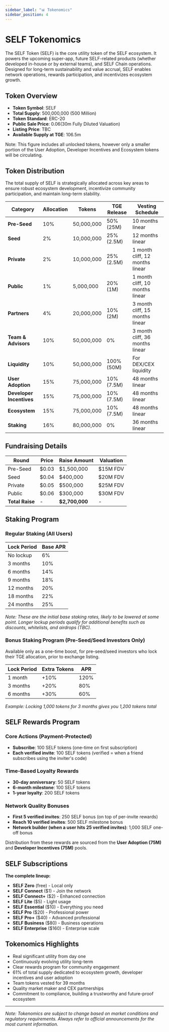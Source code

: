 ```yaml
---
sidebar_label: "📊 Tokenomics"
sidebar_position: 4
---
```


# SELF Tokenomics

The SELF Token (SELF) is the core utility token of the SELF ecosystem. It powers the upcoming super-app, future SELF-related products (whether developed in-house or by external teams), and SELF Chain operations. Designed for long-term sustainability and value accrual, SELF enables network operations, rewards participation, and incentivizes ecosystem growth.

## Token Overview

- **Token Symbol**: SELF
- **Total Supply**: 500,000,000 (500 Million)
- **Token Standard**: ERC-20 
- **Public Sale Price**: $0.06 ($30m Fully Diluted Valuation)
- **Listing Price**: TBC
- **Available Supply at TGE**: 106.5m

Note: This figure includes all unlocked tokens, however only a smaller portion of the User Adoption, Developer Incentives and Ecosystem tokens will be circulating.

## Token Distribution

The total supply of SELF is strategically allocated across key areas to ensure robust ecosystem development, incentivize community participation, and maintain long-term stability.

| Category | Allocation | Tokens | TGE Release | Vesting Schedule |
|----------|-----------|---------|-------------|------------------|
| **Pre-Seed** | 10% | 50,000,000 | 50% (25M) | 10 months linear |
| **Seed** | 2% | 10,000,000 | 25% (2.5M) | 12 months linear |
| **Private** | 2% | 10,000,000 | 25% (2.5M) | 1 month cliff, 12 months linear |
| **Public** | 1% | 5,000,000 | 20% (1M) | 1 month cliff, 10 months linear |
| **Partners** | 4% | 20,000,000 | 10% (2M) | 3 month cliff, 15 months linear |
| **Team & Advisors** | 10% | 50,000,000 | 0% | 3 month cliff, 36 months linear |
| **Liquidity** | 10% | 50,000,000 | 100% (50M) | For DEX/CEX liquidity |
| **User Adoption** | 15% | 75,000,000 | 10% (7.5M) | 48 months linear |
| **Developer Incentives** | 15% | 75,000,000 | 10% (7.5M) | 48 months linear |
| **Ecosystem** | 15% | 75,000,000 | 10% (7.5M) | 48 months linear |
| **Staking** | 16% | 80,000,000 | 0% | 36 months linear |


## Fundraising Details

| Round | Price | Raise Amount | Valuation |
|-------|-------|--------------|-----------|
| Pre-Seed | $0.03 | $1,500,000 | $15M FDV |
| Seed | $0.04 | $400,000 | $20M FDV |
| Private | $0.05 | $500,000 | $25M FDV |
| Public | $0.06 | $300,000 | $30M FDV |
| **Total Raise** | - | **$2,700,000** | - |

## Staking Program

### Regular Staking (All Users)

| Lock Period | Base APR
|-------------|----------|
| No lockup | 6%
| 3 months | 10%
| 6 months | 14%
| 9 months | 18%
| 12 months | 20%
| 18 months | 22%
| 24 months | 25%

*Note: These are the initial base staking rates, likely to be lowered at some point. Longer lockup periods qualify for additional benefits such as discounts, whitelists, and airdrops (TBC).*

### Bonus Staking Program (Pre-Seed/Seed Investors Only)

Available only as a one-time boost, for pre-seed/seed investors who lock their TGE allocation, prior to exchange listing.

| Lock Period | Extra Tokens | APR |
|-------------|--------------|-----|
| 1 month | +10% | 120% |
| 3 months | +20% | 80% |
| 6 months | +30% | 60% |

*Example: Locking 1,000 tokens for 3 months gives you 1,200 tokens total*


## SELF Rewards Program

### Core Actions (Payment-Protected)
- **Subscribe**: 100 SELF tokens (one-time on first subscription)
- **Each verified invite**: 100 SELF tokens (verified = when a friend subscribes using the inviter's code)

### Time-Based Loyalty Rewards
- **30-day anniversary**: 50 SELF tokens
- **6-month milestone**: 100 SELF tokens
- **1-year loyalty**: 200 SELF tokens

### Network Quality Bonuses
- **First 5 verified invites**: 250 SELF bonus (on top of per-invite rewards)
- **Reach 10 verified invites**: 500 SELF milestone bonus
- **Network builder (when a user hits 25 verified invites)**: 1,000 SELF one-off bonus

Distribution from these rewards are sourced from the **User Adoption (75M)** and **Developer Incentives (75M)** pools.

## SELF Subscriptions

**The complete lineup:**
- **SELF Zero** (free) - Local only
- **SELF Connect** ($1) - Join the network
- **SELF Connect+** ($2) - Enhanced connection
- **SELF Lite** ($5) - Light usage
- **SELF Essential** ($10) - Everything you need
- **SELF Pro** ($20) - Professional power
- **SELF Pro+** ($40) - Advanced professional
- **SELF Business** ($80) - Business operations
- **SELF Enterprise** ($160) - Enterprise scale


## Tokenomics Highlights

- Real significant utility from day one
- Continuously evolving utility long-term
- Clear rewards program for community engagement
- 61% of total supply dedicated to ecosystem growth, developer incentives and user adoption
- Team tokens vested for 39 months
- Quality market maker and CEX partnerships
- Commitment to compliance, building a trustworthy and future-proof ecosystem

---

*Note: Tokenomics are subject to change based on market conditions and regulatory requirements. Always refer to official announcements for the most current information.*